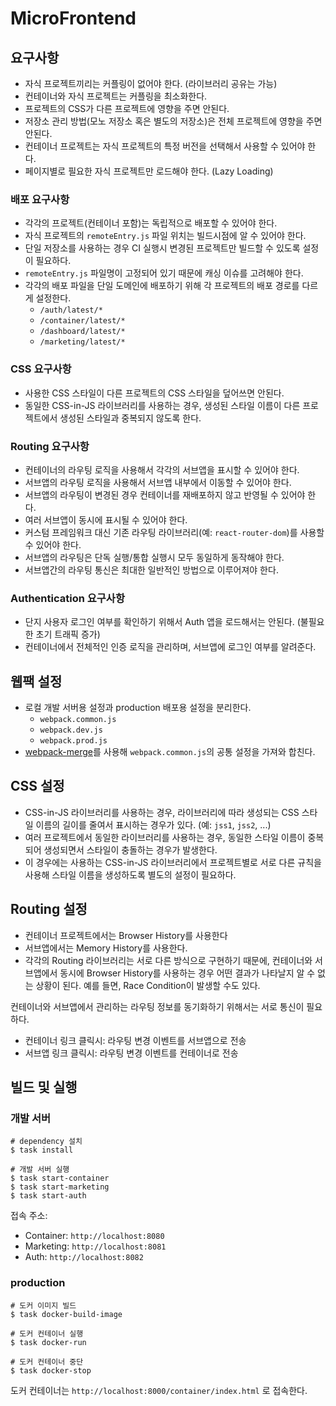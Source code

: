 # MicroFrontend

## 요구사항

* 자식 프로젝트끼리는 커플링이 없어야 한다. (라이브러리 공유는 가능)
* 컨테이너와 자식 프로젝트는 커플링을 최소화한다.
* 프로젝트의 CSS가 다른 프로젝트에 영향을 주면 안된다.
* 저장소 관리 방법(모노 저장소 혹은 별도의 저장소)은 전체 프로젝트에 영향을 주면 안된다.
* 컨테이너 프로젝트는 자식 프로젝트의 특정 버전을 선택해서 사용할 수 있어야 한다.
* 페이지별로 필요한 자식 프로젝트만 로드해야 한다. (Lazy Loading)

### 배포 요구사항
* 각각의 프로젝트(컨테이너 포함)는 독립적으로 배포할 수 있어야 한다.
* 자식 프로젝트의 `remoteEntry.js` 파일 위치는 빌드시점에 알 수 있어야 한다.
* 단일 저장소를 사용하는 경우 CI 실행시 변경된 프로젝트만 빌드할 수 있도록 설정이 필요하다.
* `remoteEntry.js` 파일명이 고정되어 있기 때문에 캐싱 이슈를 고려해야 한다.
* 각각의 배포 파일을 단일 도메인에 배포하기 위해 각 프로젝트의 배포 경로를 다르게 설정한다.
    * `/auth/latest/*`
    * `/container/latest/*`
    * `/dashboard/latest/*`
    * `/marketing/latest/*`

### CSS 요구사항
* 사용한 CSS 스타일이 다른 프로젝트의 CSS 스타일을 덮어쓰면 안된다.
* 동일한 CSS-in-JS 라이브러리를 사용하는 경우, 생성된 스타일 이름이 다른 프로젝트에서 생성된 스타일과 중복되지 않도록 한다.

### Routing 요구사항
* 컨테이너의 라우팅 로직을 사용해서 각각의 서브앱을 표시할 수 있어야 한다.
* 서브앱의 라우팅 로직을 사용해서 서브앱 내부에서 이동할 수 있어야 한다.
* 서브앱의 라우팅이 변경된 경우 컨테이너를 재배포하지 않고 반영될 수 있어야 한다.
* 여러 서브앱이 동시에 표시될 수 있어야 한다.
* 커스텀 프레임워크 대신 기존 라우팅 라이브러리(예: `react-router-dom`)를 사용할 수 있어야 한다.
* 서브앱의 라우팅은 단독 실행/통합 실행시 모두 동일하게 동작해야 한다.
* 서브앱간의 라우팅 통신은 최대한 일반적인 방법으로 이루어져야 한다.

### Authentication 요구사항
* 단지 사용자 로그인 여부를 확인하기 위해서 Auth 앱을 로드해서는 안된다. (불필요한 초기 트래픽 증가)
* 컨테이너에서 전체적인 인증 로직을 관리하며, 서브앱에 로그인 여부를 알려준다.

## 웹팩 설정

* 로컬 개발 서버용 설정과 production 배포용 설정을 분리한다.
    * `webpack.common.js`
    * `webpack.dev.js`
    * `webpack.prod.js`
* [webpack-merge](https://github.com/survivejs/webpack-merge)를 사용해 `webpack.common.js`의 공통 설정을 가져와 합친다.


## CSS 설정

* CSS-in-JS 라이브러리를 사용하는 경우, 라이브러리에 따라 생성되는 CSS 스타일 이름의 길이를 줄여서 표시하는 경우가 있다. (예: `jss1`, `jss2`, ...)
* 여러 프로젝트에서 동일한 라이브러리를 사용하는 경우, 동일한 스타일 이름이 중복되어 생성되면서 스타일이 충돌하는 경우가 발생한다.
* 이 경우에는 사용하는 CSS-in-JS 라이브러리에서 프로젝트별로 서로 다른 규칙을 사용해 스타일 이름을 생성하도록 별도의 설정이 필요하다.


## Routing 설정
* 컨테이너 프로젝트에서는 Browser History를 사용한다
* 서브앱에서는 Memory History를 사용한다.
* 각각의 Routing 라이브러리는 서로 다른 방식으로 구현하기 때문에, 컨테이너와 서브앱에서 동시에 Browser History를 사용하는 경우 어떤 결과가 나타날지 알 수 없는 상황이 된다. 예를 들면, Race Condition이 발생할 수도 있다.

컨테이너와 서브앱에서 관리하는 라우팅 정보를 동기화하기 위해서는 서로 통신이 필요하다.
* 컨테이너 링크 클릭시: 라우팅 변경 이벤트를 서브앱으로 전송
* 서브앱 링크 클릭시: 라우팅 변경 이벤트를 컨테이너로 전송


## 빌드 및 실행

### 개발 서버

```shell
# dependency 설치
$ task install

# 개발 서버 실행
$ task start-container
$ task start-marketing
$ task start-auth
```

접속 주소:
* Container: `http://localhost:8080`
* Marketing: `http://localhost:8081`
* Auth: `http://localhost:8082`


### production

```shell
# 도커 이미지 빌드
$ task docker-build-image

# 도커 컨테이너 실행
$ task docker-run

# 도커 컨테이너 중단
$ task docker-stop
```

도커 컨테이너는 `http://localhost:8000/container/index.html` 로 접속한다.
